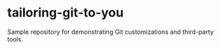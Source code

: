 # tailoring-git-to-you
Sample repository for demonstrating Git customizations and third-party tools.
